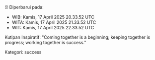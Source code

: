 ⏰ Diperbarui pada:
- WIB: Kamis, 17 April 2025 20.33.52 UTC
- WITA: Kamis, 17 April 2025 21.33.52 UTC
- WIT: Kamis, 17 April 2025 22.33.52 UTC

Kutipan Inspiratif:
"Coming together is a beginning; keeping together is progress; working together is success."


Kategori: success

